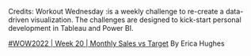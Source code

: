 Credits: Workout Wednesday :is a weekly challenge to re-create a data-driven visualization. The challenges are designed to kick-start personal development in Tableau and Power BI.


[#WOW2022 | Week 20 | Monthly Sales vs Target](https://www.workout-wednesday.com/2022w20tab/) By Erica Hughes 
